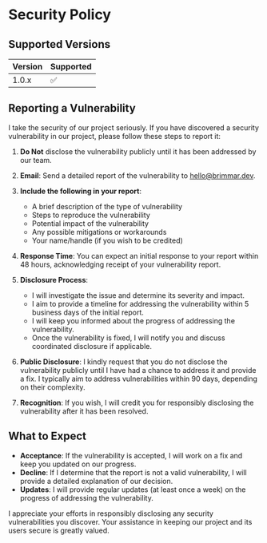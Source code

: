 # Security Policy

## Supported Versions

| Version | Supported          |
| ------- | ------------------ |
| 1.0.x   | :white_check_mark: |

## Reporting a Vulnerability

I take the security of our project seriously. If you have discovered a security vulnerability in our project, please follow these steps to report it:

1. **Do Not** disclose the vulnerability publicly until it has been addressed by our team.

2. **Email**: Send a detailed report of the vulnerability to hello@brimmar.dev.

3. **Include the following in your report**:
   - A brief description of the type of vulnerability
   - Steps to reproduce the vulnerability
   - Potential impact of the vulnerability
   - Any possible mitigations or workarounds
   - Your name/handle (if you wish to be credited)

4. **Response Time**: You can expect an initial response to your report within 48 hours, acknowledging receipt of your vulnerability report.

5. **Disclosure Process**:
   - I will investigate the issue and determine its severity and impact.
   - I aim to provide a timeline for addressing the vulnerability within 5 business days of the initial report.
   - I will keep you informed about the progress of addressing the vulnerability.
   - Once the vulnerability is fixed, I will notify you and discuss coordinated disclosure if applicable.

6. **Public Disclosure**: I kindly request that you do not disclose the vulnerability publicly until I have had a chance to address it and provide a fix. I typically aim to address vulnerabilities within 90 days, depending on their complexity.

7. **Recognition**: If you wish, I will credit you for responsibly disclosing the vulnerability after it has been resolved.

## What to Expect

- **Acceptance**: If the vulnerability is accepted, I will work on a fix and keep you updated on our progress.
- **Decline**: If I determine that the report is not a valid vulnerability, I will provide a detailed explanation of our decision.
- **Updates**: I will provide regular updates (at least once a week) on the progress of addressing the vulnerability.

I appreciate your efforts in responsibly disclosing any security vulnerabilities you discover. Your assistance in keeping our project and its users secure is greatly valued.
